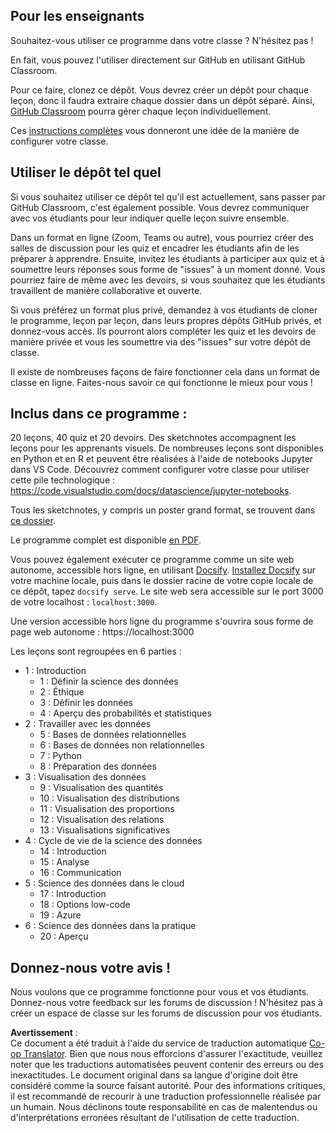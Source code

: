 <!--
CO_OP_TRANSLATOR_METADATA:
{
  "original_hash": "87f157ea00d36c1d12c14390d9852b50",
  "translation_date": "2025-08-24T11:55:51+00:00",
  "source_file": "for-teachers.md",
  "language_code": "fr"
}
-->
## Pour les enseignants

Souhaitez-vous utiliser ce programme dans votre classe ? N'hésitez pas !

En fait, vous pouvez l'utiliser directement sur GitHub en utilisant GitHub Classroom.

Pour ce faire, clonez ce dépôt. Vous devrez créer un dépôt pour chaque leçon, donc il faudra extraire chaque dossier dans un dépôt séparé. Ainsi, [GitHub Classroom](https://classroom.github.com/classrooms) pourra gérer chaque leçon individuellement.

Ces [instructions complètes](https://github.blog/2020-03-18-set-up-your-digital-classroom-with-github-classroom/) vous donneront une idée de la manière de configurer votre classe.

## Utiliser le dépôt tel quel

Si vous souhaitez utiliser ce dépôt tel qu'il est actuellement, sans passer par GitHub Classroom, c'est également possible. Vous devrez communiquer avec vos étudiants pour leur indiquer quelle leçon suivre ensemble.

Dans un format en ligne (Zoom, Teams ou autre), vous pourriez créer des salles de discussion pour les quiz et encadrer les étudiants afin de les préparer à apprendre. Ensuite, invitez les étudiants à participer aux quiz et à soumettre leurs réponses sous forme de "issues" à un moment donné. Vous pourriez faire de même avec les devoirs, si vous souhaitez que les étudiants travaillent de manière collaborative et ouverte.

Si vous préférez un format plus privé, demandez à vos étudiants de cloner le programme, leçon par leçon, dans leurs propres dépôts GitHub privés, et donnez-vous accès. Ils pourront alors compléter les quiz et les devoirs de manière privée et vous les soumettre via des "issues" sur votre dépôt de classe.

Il existe de nombreuses façons de faire fonctionner cela dans un format de classe en ligne. Faites-nous savoir ce qui fonctionne le mieux pour vous !

## Inclus dans ce programme :

20 leçons, 40 quiz et 20 devoirs. Des sketchnotes accompagnent les leçons pour les apprenants visuels. De nombreuses leçons sont disponibles en Python et en R et peuvent être réalisées à l'aide de notebooks Jupyter dans VS Code. Découvrez comment configurer votre classe pour utiliser cette pile technologique : https://code.visualstudio.com/docs/datascience/jupyter-notebooks.

Tous les sketchnotes, y compris un poster grand format, se trouvent dans [ce dossier](../../sketchnotes).

Le programme complet est disponible [en PDF](../../pdf/readme.pdf).

Vous pouvez également exécuter ce programme comme un site web autonome, accessible hors ligne, en utilisant [Docsify](https://docsify.js.org/#/). [Installez Docsify](https://docsify.js.org/#/quickstart) sur votre machine locale, puis dans le dossier racine de votre copie locale de ce dépôt, tapez `docsify serve`. Le site web sera accessible sur le port 3000 de votre localhost : `localhost:3000`.

Une version accessible hors ligne du programme s'ouvrira sous forme de page web autonome : https://localhost:3000

Les leçons sont regroupées en 6 parties :

- 1 : Introduction
    - 1 : Définir la science des données
    - 2 : Éthique
    - 3 : Définir les données
    - 4 : Aperçu des probabilités et statistiques
- 2 : Travailler avec les données
    - 5 : Bases de données relationnelles
    - 6 : Bases de données non relationnelles
    - 7 : Python
    - 8 : Préparation des données
- 3 : Visualisation des données
    - 9 : Visualisation des quantités
    - 10 : Visualisation des distributions
    - 11 : Visualisation des proportions
    - 12 : Visualisation des relations
    - 13 : Visualisations significatives
- 4 : Cycle de vie de la science des données
    - 14 : Introduction
    - 15 : Analyse
    - 16 : Communication
- 5 : Science des données dans le cloud
    - 17 : Introduction
    - 18 : Options low-code
    - 19 : Azure
- 6 : Science des données dans la pratique
    - 20 : Aperçu

## Donnez-nous votre avis !

Nous voulons que ce programme fonctionne pour vous et vos étudiants. Donnez-nous votre feedback sur les forums de discussion ! N'hésitez pas à créer un espace de classe sur les forums de discussion pour vos étudiants.

**Avertissement** :  
Ce document a été traduit à l'aide du service de traduction automatique [Co-op Translator](https://github.com/Azure/co-op-translator). Bien que nous nous efforcions d'assurer l'exactitude, veuillez noter que les traductions automatisées peuvent contenir des erreurs ou des inexactitudes. Le document original dans sa langue d'origine doit être considéré comme la source faisant autorité. Pour des informations critiques, il est recommandé de recourir à une traduction professionnelle réalisée par un humain. Nous déclinons toute responsabilité en cas de malentendus ou d'interprétations erronées résultant de l'utilisation de cette traduction.